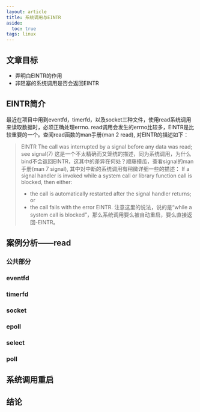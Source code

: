 ```yaml
---
layout: article
title: 系统调用与EINTR
aside:
  toc: true
tags: linux
---
```

## 文章目标
* 弄明白EINTR的作用
* 非阻塞的系统调用是否会返回EINTR
<!--more-->

## EINTR简介
最近在项目中用到eventfd，timerfd，以及socket三种文件，使用read系统调用来读取数据时，必须正确处理errno. read调用会发生的errno比较多，EINTR是比较重要的一个。查阅read函数的man手册(man 2 read), 对EINTR的描述如下：
> EINTR  The call was interrupted by a signal before any data was read; see signal(7)
这是一个不太精确而又笼统的描述，同为系统调用，为什么bind不会返回EINTR，这其中的差异在何处？顺藤摸瓜，查看signal的man手册(man 7 signal), 其中对中断的系统调用有稍微详细一些的描述：
> If a signal handler is invoked while a system call or library function call is blocked, then either:
> * the call is automatically restarted after the signal handler returns; or
> * the call fails with the error EINTR.
注意这里的说法，说的是“while a system call is blocked”，那么系统调用要么被自动重启，要么直接返回-EINTR。

## 案例分析——read
### 公共部分
### eventfd
### timerfd
### socket
### epoll
### select 
### poll
## 系统调用重启
## 结论
